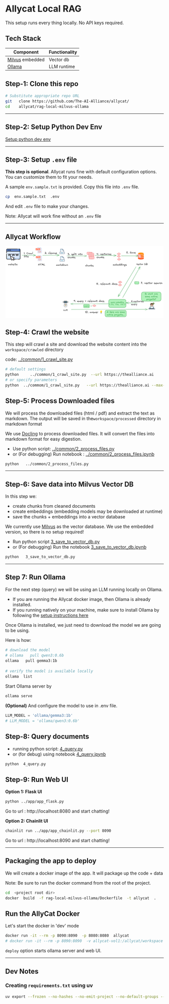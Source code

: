# Allycat Local RAG 

This setup runs every thing locally.  No API keys required.

## Tech Stack

| Component        | Functionality |
|------------------|---------------|
| [Milvus](https://milvus.io/) embedded | Vector db     |
| [Ollama](https://ollama.com/)            | LLM runtime   |


## Step-1: Clone this repo

```bash
# Substitute appropriate repo URL
git   clone https://github.com/The-AI-Alliance/allycat/
cd    allycat/rag-local-milvus-ollama
```

---

## Step-2: Setup Python Dev Env

[Setup python dev env](../docs/setup-python-env.md)

---

## Step-3: Setup `.env` file

**This step is optional**.  Allycat runs fine with default configuration options.  You can customize them to fit your needs.

A sample `env.sample.txt` is provided.  Copy this file into `.env` file.

```bash
cp  env.sample.txt  .env
```

And edit `.env` file to make your changes.

Note: Allycat will work fine without an `.env` file

---

## Allycat Workflow

![](../assets/rag-website-1.png)

## Step-4: Crawl the website


This step will crawl a site and download the website content into the `workspace/crawled` directory

code: [../common/1_crawl_site.py](../common/1_crawl_site.py)


```bash
# default settings
python     ../common/1_crawl_site.py  --url https://thealliance.ai
# or specify parameters
python  ../commom/1_crawl_site.py   --url https://thealliance.ai --max-downloads 100 --max-depth 5
```

## Step-5: Process Downloaded files

We will process the downloaded files (html / pdf) and extract the text as markdown.  The output will be saved in the`workspace/processed` directory in markdown format

We use [Docling](https://github.com/docling-project/docling) to process downloaded files.  It will convert the files into markdown format for easy digestion.

- Use python script: [../common/2_process_files.py](../common/2_process_files.py)
- or (For debugging) Run notebook :  [../common/2_process_files.ipynb](../common/2_process_files.ipynb)  

```bash
python   ../common/2_process_files.py
```

---

## Step-6: Save data into Milvus Vector DB

In this step we:

- create chunks from cleaned documents
- create embeddings (embedding models may be downloaded at runtime)
- save the chunks + embeddings into a vector database

We currently use [Milvus](https://milvus.io/) as the vector database.  We use the embedded version, so there is no setup required!


- Run python script [3_save_to_vector_db.py](3_save_to_vector_db.py)
- or (For debugging) Run the notebook [3_save_to_vector_db.ipynb](3_save_to_vector_db.ipynb)  

```bash
python   3_save_to_vector_db.py
```

---

## Step 7: Run Ollama

For the next step (query) we will be using an LLM running locally on Ollama.

- If you are running the Allycat docker image, then Ollama is already installed.  
- If you running natively on your machine, make sure to install Ollama by following the [setup instructions here](https://docs.ollama.com/)

Once Ollama is installed, we just need to download the model we are going to be using.

Here is how:

```bash
# download the model
# ollama   pull qwen3:0.6b
ollama   pull gemma3:1b

# verify the model is available locally
ollama  list
```

Start Ollama server by 

```bash
ollama serve
```

**(Optional)** And configure the model to use in .env file.

```python
LLM_MODEL = 'ollama/gemma3:1b'
# LLM_MODEL = 'ollama/qwen3:0.6b'
```


## Step-8: Query documents

- running python script: [4_query.py](4_query.py)
- or (for debug) using notebook [4_query.ipynb](4_query.ipynb)

```bash
python  4_query.py
```

## Step-9: Run Web UI

**Option 1: Flask UI**

```bash
python ../app/app_flask.py
```

Go to url : http://localhost:8080  and start chatting!

**Option 2: Chainlit UI**

```bash
chainlit run ../app/app_chainlit.py --port 8090
```

Go to url : http://localhost:8090  and start chatting!

---

## Packaging the app to deploy

We will create a docker image of the app.  It will package up the code + data

Note:  Be sure to run the docker command from the root of the project.

```bash
cd  <project root dir>
docker  build  -f rag-local-milvus-ollama/Dockerfile  -t allycat  .
```

## Run the AllyCat Docker

Let's start the docker in 'dev' mode

```bash
docker run -it --rm -p 8090:8090  -p 8080:8080  allycat
# docker run -it --rm -p 8090:8090  -v allycat-vol1:/allycat/workspace  sujee/allycat
```

`deploy` option starts ollama server and web UI.


---

## Dev Notes

### Creating `requirements.txt` using uv

```bash
uv export --frozen --no-hashes --no-emit-project --no-default-groups --output-file=requirements.txt
```